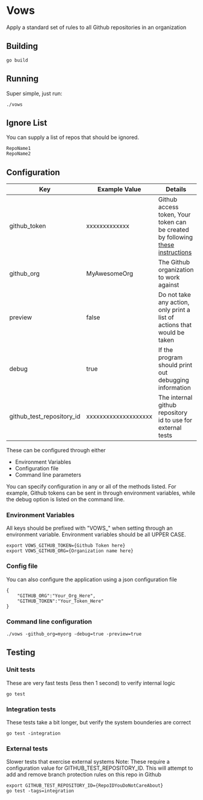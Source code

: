 # Vows
Apply a standard set of rules to all Github repositories in an organization

## Building
```
go build
```

## Running
Super simple, just run:
```
./vows
```

## Ignore List
You can supply a list of repos that should be ignored.
```
RepoName1
RepoName2
```

## Configuration
| Key | Example Value | Details |
| --- | ------------- | ------- |
|github_token|xxxxxxxxxxxxx|Github access token, Your token can be created by following [these instructions](https://help.github.com/en/articles/creating-a-personal-access-token-for-the-command-line)|
|github_org|MyAwesomeOrg|The Github organization to work against|
|preview|false|Do not take any action, only print a list of actions that would be taken|
|debug|true|If the program should print out debugging information|
|github_test_repository_id|xxxxxxxxxxxxxxxxxxxx|The internal github repository id to use for external tests|

These can be configured through either
* Environment Variables
* Configuration file
* Command line parameters

You can specify configuration in any or all of the methods listed.  For example, Github tokens can be sent in through environment variables, while the debug option is listed on the command line.

### Environment Variables
All keys should be prefixed with "VOWS_" when setting through an environment variable.  Environment variables should be all UPPER CASE.
```
export VOWS_GITHUB_TOKEN={Github Token here}
export VOWS_GITHUB_ORG={Organization name here}
```

### Config file
You can also configure the application using a json configuration file
```
{
    "GITHUB_ORG":"Your_Org_Here",
    "GITHUB_TOKEN":"Your_Token_Here"
}
```
### Command line configuration
```
./vows -github_org=myorg -debug=true -preview=true
```



## Testing

### Unit tests
These are very fast tests (less then 1 second) to verify internal logic 
```
go test
```
### Integration tests
These tests take a bit longer, but verify the system bounderies are correct
```
go test -integration
```

### External tests
Slower tests that exercise external systems
Note: These require a configuration value for GITHUB_TEST_REPOSITORY_ID. This will attempt to add and remove branch protection rules on this repo in Github
```
export GITHUB_TEST_REPOSITORY_ID={RepoIDYouDoNotCareAbout}
go test -tags=integration
```